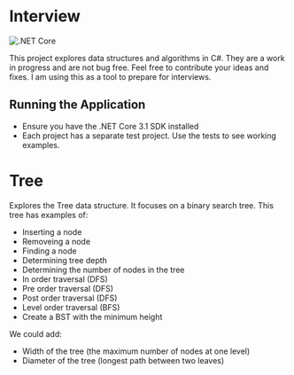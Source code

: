 <!--
 Copyright (c) 2020 Jered Myers
 
 This software is released under the MIT License.
 https://opensource.org/licenses/MIT
-->

# Interview
![.NET Core](https://github.com/jeredm/Interview/workflows/.NET%20Core/badge.svg?branch=master)

This project explores data structures and algorithms in C#. They are a work in progress and are not bug free.
Feel free to contribute your ideas and fixes. I am using this as a tool to prepare for interviews.

## Running the Application
- Ensure you have the .NET Core 3.1 SDK installed
- Each project has a separate test project. Use the tests to see working examples.

# Tree
Explores the Tree data structure. It focuses on a binary search tree.
This tree has examples of:
- Inserting a node
- Removeing a node
- Finding a node
- Determining tree depth
- Determining the number of nodes in the tree
- In order traversal (DFS)
- Pre order traversal (DFS)
- Post order traversal (DFS)
- Level order traversal (BFS)
- Create a BST with the minimum height

We could add:
- Width of the tree (the maximum number of nodes at one level)
- Diameter of the tree (longest path between two leaves)